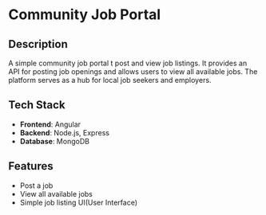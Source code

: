 # Community Job Portal

## Description

A simple community job portal t post and view job listings. It provides an API for posting job openings and allows users to view all available jobs. The platform serves as a hub for local job seekers and employers.

## Tech Stack

- **Frontend**: Angular
- **Backend**: Node.js, Express 
- **Database**: MongoDB

## Features

- Post a job
- View all available jobs
- Simple job listing UI(User Interface)
